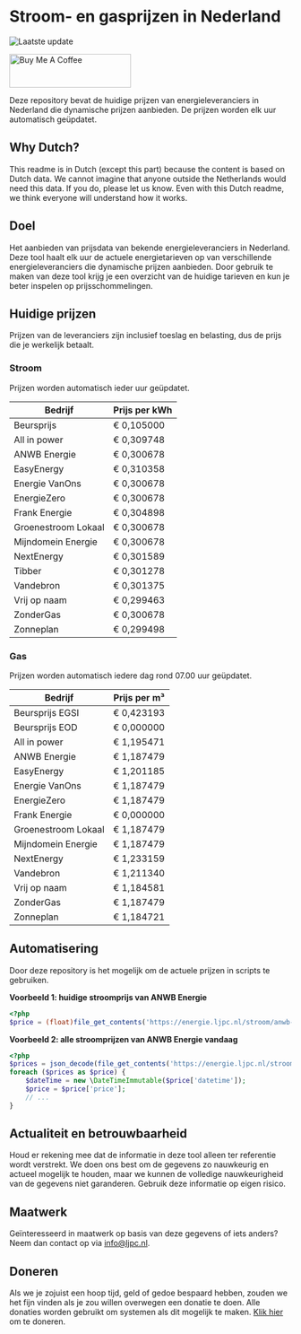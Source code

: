 # Stroom- en gasprijzen in Nederland

![Laatste update](https://img.shields.io/badge/laatste%20update-2023--11--16%2006%3A00%20CET-brightgreen)

<a href="https://www.buymeacoffee.com/Lars-" target="_blank"><img src="https://cdn.buymeacoffee.com/buttons/v2/default-orange.png" alt="Buy Me A Coffee" height="60" style="height: 60px !important;width: 217px !important;" ></a>

Deze repository bevat de huidige prijzen van energieleveranciers in Nederland die dynamische prijzen aanbieden. De prijzen worden elk uur automatisch geüpdatet.

## Why Dutch?

This readme is in Dutch (except this part) because the content is based on Dutch data. We cannot imagine that anyone outside the Netherlands would need this data. If you do, please let us know. Even with this Dutch readme, we think
everyone will understand how it works.

## Doel

Het aanbieden van prijsdata van bekende energieleveranciers in Nederland. Deze tool haalt elk uur de actuele energietarieven op van verschillende energieleveranciers die dynamische prijzen aanbieden. Door gebruik te maken van deze tool
krijg je een overzicht van de huidige tarieven en kun je beter inspelen op prijsschommelingen.

## Huidige prijzen

Prijzen van de leveranciers zijn inclusief toeslag en belasting, dus de prijs die je werkelijk betaalt.

### Stroom

Prijzen worden automatisch ieder uur geüpdatet.

 Bedrijf | Prijs per kWh 
---------|---------------
Beursprijs | € 0,105000
All in power | € 0,309748
ANWB Energie | € 0,300678
EasyEnergy | € 0,310358
Energie VanOns | € 0,300678
EnergieZero | € 0,300678
Frank Energie | € 0,304898
Groenestroom Lokaal | € 0,300678
Mijndomein Energie | € 0,300678
NextEnergy | € 0,301589
Tibber | € 0,301278
Vandebron | € 0,301375
Vrij op naam | € 0,299463
ZonderGas | € 0,300678
Zonneplan | € 0,299498


### Gas

Prijzen worden automatisch iedere dag rond 07.00 uur geüpdatet.

 Bedrijf | Prijs per m³ 
---------|--------------
Beursprijs EGSI | € 0,423193
Beursprijs EOD | € 0,000000
All in power | € 1,195471
ANWB Energie | € 1,187479
EasyEnergy | € 1,201185
Energie VanOns | € 1,187479
EnergieZero | € 1,187479
Frank Energie | € 0,000000
Groenestroom Lokaal | € 1,187479
Mijndomein Energie | € 1,187479
NextEnergy | € 1,233159
Vandebron | € 1,211340
Vrij op naam | € 1,184581
ZonderGas | € 1,187479
Zonneplan | € 1,184721


## Automatisering

Door deze repository is het mogelijk om de actuele prijzen in scripts te gebruiken.

**Voorbeeld 1: huidige stroomprijs van ANWB Energie**

```php
<?php
$price = (float)file_get_contents('https://energie.ljpc.nl/stroom/anwb-energie-nu.txt');

```

**Voorbeeld 2: alle stroomprijzen van ANWB Energie vandaag**

```php
<?php
$prices = json_decode(file_get_contents('https://energie.ljpc.nl/stroom/all-in-power-vandaag.json'),true);
foreach ($prices as $price) {
    $dateTime = new \DateTimeImmutable($price['datetime']);
    $price = $price['price'];
    // ...
}
```

## Actualiteit en betrouwbaarheid

Houd er rekening mee dat de informatie in deze tool alleen ter referentie wordt verstrekt. We doen ons best om de gegevens zo nauwkeurig en actueel mogelijk te houden, maar we kunnen de volledige nauwkeurigheid van de gegevens niet
garanderen. Gebruik deze informatie op eigen risico.

## Maatwerk

Geïnteresseerd in maatwerk op basis van deze gegevens of iets anders? Neem dan contact op
via [info@ljpc.nl](mailto:info@ljpc.nl?subject=Energie%20prijzen).

## Doneren

Als we je zojuist een hoop tijd, geld of gedoe bespaard hebben, zouden we het fijn vinden als je zou willen overwegen een
donatie te doen. Alle donaties worden gebruikt om systemen als dit mogelijk te
maken. [Klik hier](https://www.buymeacoffee.com/Lars-) om te doneren.
